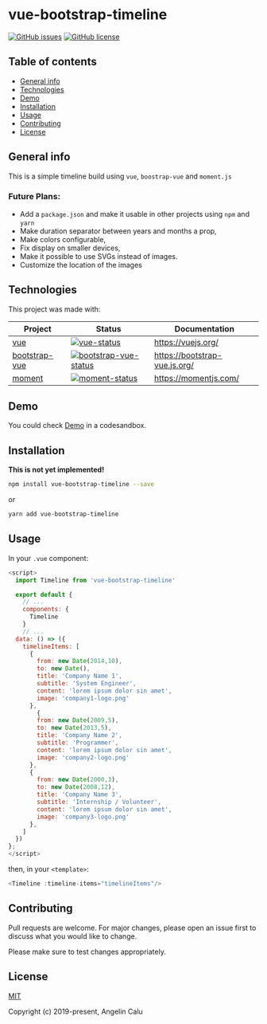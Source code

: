 # vue-bootstrap-timeline

[![GitHub issues](https://img.shields.io/github/issues/AngelinCalu/vue-bootstrap-timeline.svg?style=flat-square)](https://github.com/AngelinCalu/vue-bootstrap-timeline/issues) [![GitHub license](https://img.shields.io/github/license/AngelinCalu/vue-bootstrap-timeline.svg?style=flat-square)](https://github.com/AngelinCalu/vue-bootstrap-timeline/blob/master/LICENSE)

## Table of contents
* [General info](#general-info)
* [Technologies](#technologies)
* [Demo](#demo)
* [Installation](#instalation)
* [Usage](#usage)
* [Contributing](#contributing)
* [License](#license)


## General info
This is a simple timeline build using `vue`, `boostrap-vue` and `moment.js`

### Future Plans:
- Add a `package.json` and make it usable in other projects using `npm` and `yarn`
- Make duration separator between years and months a prop,
- Make colors configurable,
- Fix display on smaller devices,
- Make it possible to use SVGs instead of images.
- Customize the location of the images

## Technologies
This project was made with:

| Project | Status | Documentation |
|---------|--------|-------------|
| [vue]          | [![vue-status]][vue-package] | https://vuejs.org/ |
| [bootstrap-vue]          | [![bootstrap-vue-status]][bootstrap-vue-package] | https://bootstrap-vue.js.org/ |
| [moment]          | [![moment-status]][moment-package] | https://momentjs.com/ |

[vue]: https://github.com/vuejs/vue
[bootstrap-vue]: https://github.com/bootstrap-vue/bootstrap-vue
[moment]: https://github.com/moment/moment

[vue-status]: https://img.shields.io/npm/v/vue.svg
[bootstrap-vue-status]: https://img.shields.io/npm/v/bootstrap-vue.svg
[moment-status]: https://img.shields.io/npm/v/moment.svg

[vue-package]: https://npmjs.com/package/vue
[bootstrap-vue-package]: https://npmjs.com/package/bootstrap-vue
[moment-package]: https://npmjs.com/package/moment


## Demo
You could check [Demo](https://codesandbox.io/s/github/AngelinCalu/vue-bootstrap-timeline) in a codesandbox.

## Installation

**This is not yet implemented!**

```bash
npm install vue-bootstrap-timeline --save
```
   or

```bash
yarn add vue-bootstrap-timeline
```


## Usage

In your `.vue` component:
```javascript
<script>
  import Timeline from 'vue-bootstrap-timeline'

  export default {
    // ...
    components: {
      Timeline
    }
    // ...
  data: () => ({
    timelineItems: [
      {
        from: new Date(2014,10),
        to: new Date(),
        title: 'Company Name 1',
        subtitle: 'System Engineer',
        content: 'lorem ipsum dolor sin amet',
        image: 'company1-logo.png'
      },
        {
        from: new Date(2009,5),
        to: new Date(2013,5),
        title: 'Company Name 2',
        subtitle: 'Programmer',
        content: 'lorem ipsum dolor sin amet',
        image: 'company2-logo.png'
      },
      {
        from: new Date(2000,3),
        to: new Date(2008,12),
        title: 'Company Name 3',
        subtitle: 'Internship / Volunteer',
        content: 'lorem ipsum dolor sin amet',
        image: 'company3-logo.png'
      },
    ]
  })
};
</script>
```

then, in your `<template>`:

```javascript
<Timeline :timeline-items="timelineItems"/>
```


## Contributing
Pull requests are welcome. For major changes, please open an issue first to discuss what you would like to change.

Please make sure to test changes appropriately.

## License
[MIT](https://choosealicense.com/licenses/mit/)

Copyright (c) 2019-present, Angelin Calu
